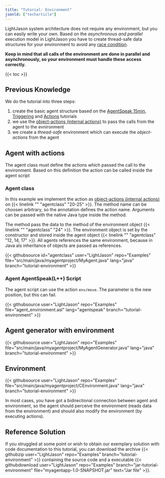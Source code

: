 ```yaml
---
title: "Tutorial: Environment"
jsonld: ["techarticle"]
---
```


LightJason system architecture does not require any environment, but you can easily write your own. Based on the _asynchronous and parallel_ execution model in LightJason you have to create thread-safe data structures for your environment to avoid any [race condition](https://en.wikipedia.org/wiki/Race_condition). 

__Keep in mind that all calls of the environment are done in parallel and asynchronously, so your environment must handle these access correctly.__

{{< toc >}}

## Previous Knowledge

We do the tutorial into three steps:

1. create the basic agent structure based on the [AgentSpeak 15min](/tutorials/agentspeak-in-fifteen-minutes/), [Triggering](/tutorials/trigger/) and [Actions](/tutorials/actions/) tutorials
2. we use the [object-actions (internal actions)](/tutorials/actions/#object-actions-internal-actions) to pass the calls from the agent to the evnironment
3. we create a _thread-safe_ environment which can execute the _object-actions_ from the agent

## Agent with actions

The agent class must define the actions which passed the call to the environment. Based on this definition the action can be called inside the agent script

### Agent class

In this example we implement the action as [object-actions (internal actions)](/tutorials/actions/#object-actions-internal-actions) on {{< linelink "" "agentclass" "20-25" >}}. The method name can be choosen arbitrary, so the annotation defines the action name. Arguments can be passed with the native Java type inside the method. 

The method pass the data to the method of the environment object {{< linelink "" "agentclass" "24" >}}. The environment object is set by the constructor and stored inside the agent object {{< linelink "" "agentclass" "12, 14, 17" >}}. All agents references the same environment, because in Java als inheritance of objects are passed as references.

<!-- htmlmin:ignore -->
{{< githubsource id="agentclass" user="LightJason" repo="Examples" file="src/main/java/myagentproject/MyAgent.java" lang="java" branch="tutorial-environment" >}}
<!-- htmlmin:ignore -->

### Agent AgentSpeak(L++) Script

The agent script can use the action ```env/move```. The parameter is the new position, but this can fail. 

<!-- htmlmin:ignore -->
{{< githubsource user="LightJason" repo="Examples" file="agent_environment.asl" lang="agentspeak" branch="tutorial-environment" >}}
<!-- htmlmin:ignore -->




## Agent generator with environment

<!-- htmlmin:ignore -->
{{< githubsource user="LightJason" repo="Examples" file="src/main/java/myagentproject/MyAgentGenerator.java" lang="java" branch="tutorial-environment" >}}
<!-- htmlmin:ignore -->


## Environment

<!-- htmlmin:ignore -->
{{< githubsource user="LightJason" repo="Examples" file="src/main/java/myagentproject/CEnvironment.java" lang="java" branch="tutorial-environment" >}}
<!-- htmlmin:ignore -->


In most cases, you have got a bidirectional connection between agent and environment, so the agent should perceive the environment (reads data from the environment) and should also modify the environment (by executing actions).

## Reference Solution

If you struggled at some point or wish to obtain our exemplary solution with code documentation to this tutorial, you can download the archive {{< githubzip user="LightJason" repo="Examples" branch="tutorial-environment" >}} containing the source code and a executable {{< githubdownload user="LightJason" repo="Examples" branch="jar-tutorial-environment" file="myagentapp-1.0-SNAPSHOT.jar" text="Jar file" >}}.
